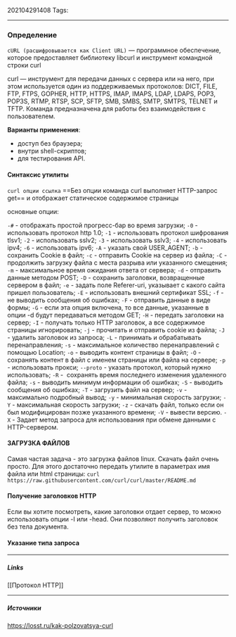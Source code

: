 202104291408
Tags:
___
### Определение
`cURL (расшифровывается как Client URL)` — программное обеспечение, которое предоставляет библиотеку libcurl и инструмент командной строки curl

curl — инструмент для передачи данных с сервера или на него, при этом используется один из поддерживаемых протоколов: DICT, FILE, FTP, FTPS, GOPHER, HTTP, HTTPS, IMAP, IMAPS, LDAP, LDAPS, POP3, POP3S, RTMP, RTSP, SCP, SFTP, SMB, SMBS, SMTP, SMTPS, TELNET и TFTP. Команда предназначена для работы без взаимодействия с пользователем.

**Варианты применения**:
- доступ без браузера;
- внутри shell-скриптов;
- для тестирования API.

#### Синтаксис утилиты
`curl опции ссылка`
==Без опции команда curl выполняет HTTP-запрос get== и отображает статическое содержимое страницы

основные опции:

`-#` - отображать простой прогресс-бар во время загрузки;
`-0` - использовать протокол http 1.0;
`-1` - использовать протокол шифрования tlsv1;
`-2` - использовать sslv2;
`-3` - использовать sslv3;
`-4` - использовать ipv4;
`-6` - использовать ipv6;
`-A` - указать свой USER\_AGENT;
`-b` - сохранить Cookie в файл;
`-c` - отправить Cookie на сервер из файла;
`-C` - продолжить загрузку файла с места разрыва или указанного смещения;
`-m` - максимальное время ожидания ответа от сервера;
`-d` - отправить данные методом POST;
`-D` - сохранить заголовки, возвращенные сервером в файл;
`-e` - задать поле Referer-uri, указывает с какого сайта пришел пользователь;
`-E` - использовать внешний сертификат SSL;
`-f` - не выводить сообщения об ошибках;
`-F` - отправить данные в виде формы;
`-G` - если эта опция включена, то все данные, указанные в опции -d будут передаваться методом GET;
`-H` - передать заголовки на сервер;
`-I` - получать только HTTP заголовок, а все содержимое страницы игнорировать;
`-j` - прочитать и отправить cookie из файла;
`-J` - удалить заголовок из запроса;
`-L` - принимать и обрабатывать перенаправления;
`-s` - максимальное количество перенаправлений с помощью Location;
`-o` - выводить контент страницы в файл;
`-O` - сохранять контент в файл с именем страницы или файла на сервере;
`-p` - использовать прокси;
`--proto` - указать протокол, который нужно использовать;
`-R` -  сохранять время последнего изменения удаленного файла;
`-s` - выводить минимум информации об ошибках;
`-S` - выводить сообщения об ошибках;
`-T` - загрузить файл на сервер;
`-v` - максимально подробный вывод;
`-y` - минимальная скорость загрузки;
`-Y` - максимальная скорость загрузки;
`-z` - скачать файл, только если он был модифицирован позже указанного времени;
`-V` - вывести версию.
`-X` - Задает метод запроса для использования при обмене данными с HTTP-сервером.

#### ЗАГРУЗКА ФАЙЛОВ
Самая частая задача - это загрузка файлов linux. Скачать файл очень просто. Для этого достаточно передать утилите в параметрах имя файла или html страницы:
 `curl https://raw.githubusercontent.com/curl/curl/master/README.md`

#### Получение заголовков HTTP
Если вы хотите посмотреть, какие заголовки отдает сервер, то можно использовать опции -I или -head. Они позволяют получить заголовок без тела документа.

#### Указание типа запроса




___
##### Links
[[Протокол HTTP]]

---
##### Источники
https://losst.ru/kak-polzovatsya-curl
